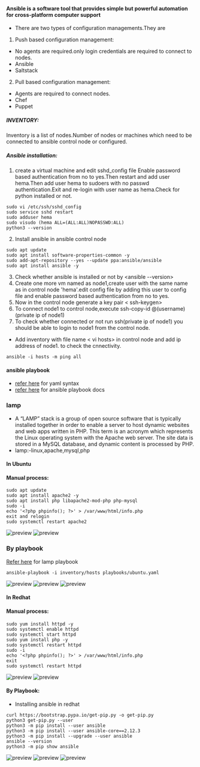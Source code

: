 #### Ansible is a software tool that provides simple but powerful automation for cross-platform computer support
* There are two types of configuration managements.They are 
1. Push based configuration management:
* No agents are required.only login credentials are required to connect to nodes.
* Ansible
* Saltstack
2. Pull based configuration management:
* Agents are required to connect nodes.
* Chef
* Puppet
##### INVENTORY:
Inventory is a list of nodes.Number of nodes or machines which need to be connected to ansible control node or configured.
##### Ansible installation:
1. create a virtual machine and edit sshd_config file Enable password based authentication from no to yes.Then restart and add user hema.Then add user hema to sudoers with no passwd authentication.Exit and re-login with user name as hema.Check for python installed  or not.
```
sudo vi /etc/ssh/sshd_config
sudo service sshd restart
sudo adduser hema
sudo visudo (hema ALL=(ALL:ALL)NOPASSWD:ALL)
python3 --version
```
2. Install ansible in ansible control node
```
sudo apt update
sudo apt install software-properties-common -y
sudo add-apt-repository --yes --update ppa:ansible/ansible
sudo apt install ansible -y
```
3. Check whether ansible is installed or not by <ansible --version>
4. Create one more vm named as node1,create user with the same name as in control node 'hema'.edit config file by adding this user to config file and enable password based authentication from no to yes.
5. Now in the control node generate a key pair < ssh-keygen>
6. To connect node1  to control node,execute ssh-copy-id @(username)(private ip of node1)
7. To check whether connected or not run ssh(private ip of node1) you should be able to login to node1 from the control node.
* Add inventory with file name  < vi hosts> in control node and add ip address of node1. to check the cnnectivity.
```
ansible -i hosts -m ping all
```
#### ansible playbook
* [refer here](https://docs.ansible.com/ansible/latest/reference_appendices/YAMLSyntax.html) for yaml syntax
* [refer here](https://docs.ansible.com/ansible/latest/playbook_guide/playbooks.html#working-with-playbooks) for ansible playbook docs

### lamp
* A “LAMP” stack is a group of open source software that is typically installed together in order to enable a server to host dynamic websites and web apps written in PHP. This term is an acronym which represents the Linux operating system with the Apache web server. The site data is stored in a MySQL database, and dynamic content is processed by PHP.
* lamp:-linux,apache,mysql,php
#### In Ubuntu
#### Manual process:
```
sudo apt update
sudo apt install apache2 -y
sudo apt install php libapache2-mod-php php-mysql
sudo -i
echo '<?php phpinfo(); ?>' > /var/www/html/info.php
exit and relogin
sudo systemctl restart apache2

```
![preview](./Images/ansible3.png)
![preview](./Images/ansible2.png)
### By playbook
[Refer here](C:\Users\karam\OneDrive\Desktop\gitclassroompractice\gitpractice\ansible\lamp\playbooks\ubuntu.yaml) for lamp playbook
```
ansible-playbook -i inventory/hosts playbooks/ubuntu.yaml
```
![preview](./Images/ansible4.png)
![preview](./Images/ansible5.png)
![preview](./Images/ansible6.png)
#### In Redhat
#### Manual process:
```
sudo yum install httpd -y
sudo systemctl enable httpd
sudo systemctl start httpd
sudo yum install php -y
sudo systemctl restart httpd
sudo -i
echo '<?php phpinfo(); ?>' > /var/www/html/info.php
exit
sudo systemctl restart httpd
```
![preview](./Images/ansible7.png)
![preview](./Images/ansible8.png)
#### By Playbook:
* Installing ansible in redhat
```
curl https://bootstrap.pypa.io/get-pip.py -o get-pip.py
python3 get-pip.py --user
python3 -m pip install --user ansible
python3 -m pip install --user ansible-core==2.12.3
python3 -m pip install --upgrade --user ansible
ansible --version
python3 -m pip show ansible
```
![preview](./Images/ansible9.png)
![preview](./Images/ansible10.png)
![preview](./Images/ansible11.png)

